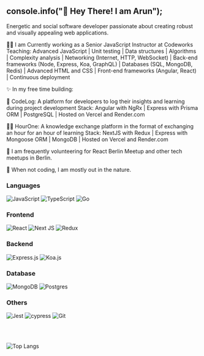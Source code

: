 ## console.info("🙏 Hey There! I am Arun");

Energetic and social software developer passionate about creating robust and visually appealing web applications.

🧑‍🏫 I am Currently working as a  Senior JavaScript Instructor at Codeworks
Teaching: Advanced JavaScript | Unit testing | Data structures | Algorithms | Complexity analysis | Networking (Internet, HTTP, WebSocket) | Back-end frameworks (Node, Express, Koa, GraphQL) | Databases (SQL, MongoDB, Redis) | Advanced HTML and CSS | Front-end frameworks (Angular, React) | Continuous deployment
 
✨ In my free time building: 

📗 CodeLog: A platform for developers to log their insights and learning during project development 
Stack: Angular with NgRx | Express with Prisma ORM | PostgreSQL | Hosted on Vercel and Render.com 

🧗‍♂️ HourOne: A knowledge exchange platform in the format of exchanging an hour for an hour of learning
Stack: NextJS with Redux | Express with Mongoose ORM | MongoDB | Hosted on Vercel and Render.com 

💜 I am frequently volunteering for React Berlin Meetup and other tech meetups in Berlin.

🌳 When not coding, I am mostly out in the nature.

### Languages

![JavaScript](https://img.shields.io/badge/javascript-%23323330.svg?style=for-the-badge&logo=javascript&logoColor=%23F7DF1E) ![TypeScript](https://img.shields.io/badge/typescript-%23007ACC.svg?style=for-the-badge&logo=typescript&logoColor=white) ![Go](https://img.shields.io/badge/go-%2300ADD8.svg?style=for-the-badge&logo=go&logoColor=white)

### Frontend

![React](https://img.shields.io/badge/react-%2320232a.svg?style=for-the-badge&logo=react&logoColor=%2361DAFB) ![Next JS](https://img.shields.io/badge/Next-black?style=for-the-badge&logo=next.js&logoColor=white) ![Redux](https://img.shields.io/badge/redux-%23593d88.svg?style=for-the-badge&logo=redux&logoColor=white)

### Backend

![Express.js](https://img.shields.io/badge/express.js-%23404d59.svg?style=for-the-badge&logo=express&logoColor=%2361DAFB) ![Koa.js](https://img.shields.io/badge/koa-eaeaea?style=for-the-badge&logo=koa&logoColor=black)

### Database

![MongoDB](https://img.shields.io/badge/MongoDB-%234ea94b.svg?style=for-the-badge&logo=mongodb&logoColor=white) ![Postgres](https://img.shields.io/badge/postgres-%23316192.svg?style=for-the-badge&logo=postgresql&logoColor=white)

### Others

![Jest](https://img.shields.io/badge/-jest-%23C21325?style=for-the-badge&logo=jest&logoColor=white) ![cypress](https://img.shields.io/badge/-cypress-%23E5E5E5?style=for-the-badge&logo=cypress&logoColor=058a5e) ![Git](https://img.shields.io/badge/git-%23F05033.svg?style=for-the-badge&logo=git&logoColor=white)

<br/>
<br/>

![Top Langs](https://github-readme-stats.vercel.app/api/top-langs/?username=arunpariyar&layout=compact)

<!--
**arunpariyar/arunpariyar** is a ✨ _special_ ✨ repository because its `README.md` (this file) appears on your GitHub profile.

Here are some ideas to get you started:

- 🔭 I’m currently working on ...
- 🌱 I’m currently learning ...
- 👯 I’m looking to collaborate on ...
- 🤔 I’m looking for help with ...
- 💬 Ask me about ...
- 📫 How to reach me: ...
- 😄 Pronouns: ...
- ⚡ Fun fact: ...
-->
